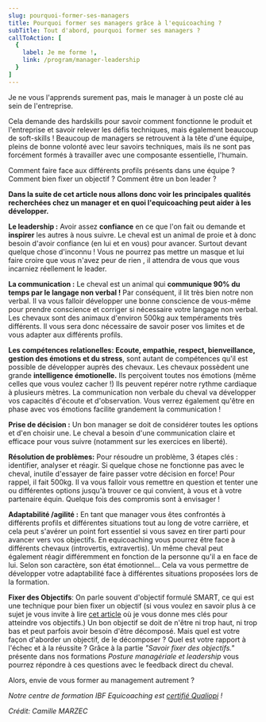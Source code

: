 ```yaml
---
slug: pourquoi-former-ses-managers
title: Pourquoi former ses managers grâce à l'equicoaching ?
subTitle: Tout d'abord, pourquoi former ses managers ?
callToAction: [
  {
    label: Je me forme !,
    link: /program/manager-leadership
  }
]
---
```

Je ne vous l'apprends surement pas, mais le manager à un poste clé au sein de l'entreprise.

Cela demande des hardskills pour savoir comment fonctionne le produit et l'entreprise et savoir relever les défis techniques, mais également beaucoup de soft-skills !
Beaucoup de managers se retrouvent à la tête d'une équipe, pleins de bonne volonté avec leur savoirs techniques, mais ils ne sont pas forcément formés à travailler avec une composante essentielle, l'humain.

Comment faire face aux différents profils présents dans une équipe ? Comment bien fixer un objectif ? Comment être un bon leader ?

**Dans la suite de cet article nous allons donc voir les principales qualités recherchées chez un manager et en quoi l'equicoaching peut aider à les développer.**

**Le leadership :** Avoir assez **confiance** en ce que l'on fait ou demande et **inspirer** les autres à nous suivre.
  Le cheval est un animal de proie et à donc besoin d'avoir confiance (en lui et en vous) pour avancer. Surtout devant quelque chose d'inconnu !
  Vous ne pourrez pas mettre un masque et lui faire croire que vous n'avez peur de rien , il attendra de vous que vous incarniez réellement le leader.

**La communication :** Le cheval est un animal qui **communique 90% du temps par le  langage non verbal !** Par conséquent, il lit très bien notre non verbal. Il va vous falloir développer une bonne conscience de vous-même pour prendre conscience et corriger si nécessaire votre langage non verbal.
  Les chevaux sont des animaux d'environ 500kg aux tempéraments très différents. Il vous sera donc nécessaire de savoir poser vos limites et de vous adapter aux différents profils.

**Les compétences relationelles: Ecoute, empathie, respect, bienveillance, gestion des émotions et du stress**, sont autant de compétences qu'il est possible de développer auprès des chevaux.
  Les chevaux possèdent une grande **intelligence émotionelle.**
  Ils perçoivent toutes nos émotions (même celles que vous voulez cacher !) Ils peuvent repérer notre rythme cardiaque à plusieurs mètres.
  La communication non verbale du cheval va développer vos capacités d'écoute et d'observation.
  Vous verrez également qu'être en phase avec vos émotions facilite grandement la communication !

**Prise de décision :** Un bon manager se doit de considérer toutes les options et d'en choisir une.  Le cheval a besoin d'une communication claire et efficace pour vous suivre (notamment sur les exercices en liberté).

**Résolution de problèmes:** Pour résoudre un problème, 3 étapes clés : identifier, analyser et réagir. Si quelque chose ne fonctionne pas avec le cheval, inutile d'essayer de faire passer votre décision en force! Pour rappel, il fait 500kg. Il va vous falloir vous remettre en question et tenter une ou différentes options jusqu'à trouver ce qui convient, à vous et à votre partenaire équin. Quelque fois des compromis sont à envisager !

**Adaptabilité /agilité :** En tant que manager vous êtes confrontés à différents profils et différentes situations tout au long de votre carrière, et cela peut s'avérer un point fort essentiel si vous savez en tirer parti pour avancer vers vos objectifs. En equicoaching vous pourrez être face à différents chevaux (introvertis, extravertis). Un même cheval peut également réagir différemment en fonction de la personne qu'il a en face de lui. Selon son caractère, son état émotionnel...
  Cela va vous permettre de développer votre adaptabilité face à différentes situations proposées lors de la formation.

**Fixer des Objectifs**: On parle souvent d'objectif formulé SMART, ce qui est une technique pour bien fixer un objectif (si vous voulez en savoir plus à ce sujet je vous invite à lire [cet article](/blog/objectifs-resolutions) où je vous donne mes clés pour atteindre vos objectifs.) Un bon objectif se doit de n'être ni trop haut, ni trop bas et peut parfois avoir besoin d'être décomposé.
  Mais quel est votre façon d'aborder un objectif, de le décomposer ? Quel est votre rapport à l'échec et à la réussite ?
  Grâce à la partie *"Savoir fixer des objectifs."* présente dans nos formations *Posture managériale et leadership* vous pourrez répondre à ces questions avec le feedback direct du cheval.

Alors, envie de vous former au management autrement ?

*Notre centre de formation  IBF Equicoaching est [certifié Qualiopi](/blog/certification-qualiopi) !*

*Crédit: Camille MARZEC*
